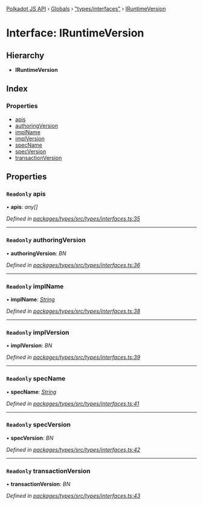 [Polkadot JS API](../README.md) › [Globals](../globals.md) › ["types/interfaces"](../modules/_types_interfaces_.md) › [IRuntimeVersion](_types_interfaces_.iruntimeversion.md)

# Interface: IRuntimeVersion

## Hierarchy

* **IRuntimeVersion**

## Index

### Properties

* [apis](_types_interfaces_.iruntimeversion.md#readonly-apis)
* [authoringVersion](_types_interfaces_.iruntimeversion.md#readonly-authoringversion)
* [implName](_types_interfaces_.iruntimeversion.md#readonly-implname)
* [implVersion](_types_interfaces_.iruntimeversion.md#readonly-implversion)
* [specName](_types_interfaces_.iruntimeversion.md#readonly-specname)
* [specVersion](_types_interfaces_.iruntimeversion.md#readonly-specversion)
* [transactionVersion](_types_interfaces_.iruntimeversion.md#readonly-transactionversion)

## Properties

### `Readonly` apis

• **apis**: *any[]*

*Defined in [packages/types/src/types/interfaces.ts:35](https://github.com/polkadot-js/api/blob/4b1a9ab9e1/packages/types/src/types/interfaces.ts#L35)*

___

### `Readonly` authoringVersion

• **authoringVersion**: *BN*

*Defined in [packages/types/src/types/interfaces.ts:36](https://github.com/polkadot-js/api/blob/4b1a9ab9e1/packages/types/src/types/interfaces.ts#L36)*

___

### `Readonly` implName

• **implName**: *[String](../classes/_primitive_text_.text.md#static-string)*

*Defined in [packages/types/src/types/interfaces.ts:38](https://github.com/polkadot-js/api/blob/4b1a9ab9e1/packages/types/src/types/interfaces.ts#L38)*

___

### `Readonly` implVersion

• **implVersion**: *BN*

*Defined in [packages/types/src/types/interfaces.ts:39](https://github.com/polkadot-js/api/blob/4b1a9ab9e1/packages/types/src/types/interfaces.ts#L39)*

___

### `Readonly` specName

• **specName**: *[String](../classes/_primitive_text_.text.md#static-string)*

*Defined in [packages/types/src/types/interfaces.ts:41](https://github.com/polkadot-js/api/blob/4b1a9ab9e1/packages/types/src/types/interfaces.ts#L41)*

___

### `Readonly` specVersion

• **specVersion**: *BN*

*Defined in [packages/types/src/types/interfaces.ts:42](https://github.com/polkadot-js/api/blob/4b1a9ab9e1/packages/types/src/types/interfaces.ts#L42)*

___

### `Readonly` transactionVersion

• **transactionVersion**: *BN*

*Defined in [packages/types/src/types/interfaces.ts:43](https://github.com/polkadot-js/api/blob/4b1a9ab9e1/packages/types/src/types/interfaces.ts#L43)*
